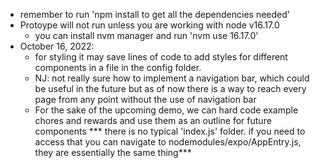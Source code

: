 - remember to run 'npm install to get all the dependencies needed'
- Protoype will not run unless you are working with node v16.17.0
    - you can install nvm manager and run 'nvm use 16.17.0'
- October 16, 2022:
    - for styling it may save lines of code to add styles for different components in a file in the config folder.
    - NJ: not really sure how to implement a navigation bar, which could be useful in the future but as of now there is a way to
          reach every page from any point without the use of navigation bar
    - For the sake of the upcoming demo, we can hard code example chores and rewards and use them as an outline for future components
*** there is no typical 'index.js' folder. if you need to access that you can navigate to nodemodules/expo/AppEntry.js, they are essentially the same thing***
